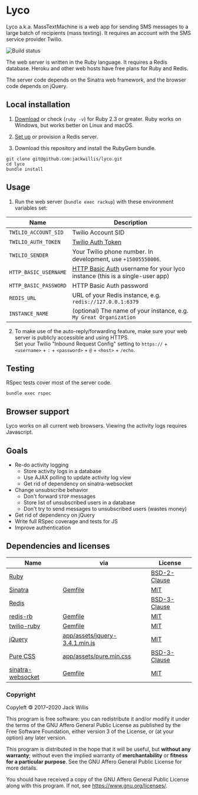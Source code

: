 # Lyco

Lyco a.k.a. MassTextMachine is a web app for sending SMS messages to a large batch of recipients (mass texting).
It requires an account with the SMS service provider Twilio.

![Build status](https://travis-ci.org/jackwillis/lyco.svg?branch=master)

The web server is written in the Ruby language.
It requires a Redis database.
Heroku and other web hosts have free plans for Ruby and Redis.

The server code depends on the Sinatra web framework,
and the browser code depends on jQuery.

## Local installation

1. [Download](https://www.ruby-lang.org/en/downloads/) or check (`ruby -v`) for Ruby 2.3 or greater.
Ruby works on Windows, but works better on Linux and macOS.

2. [Set up](https://redis.io/topics/quickstart) or provision a Redis server.

3. Download this repository and install the RubyGem bundle.

```
git clone git@github.com:jackwillis/lyco.git
cd lyco
bundle install
```

## Usage

1. Run the web server (`bundle exec rackup`) with these environment variables set:

Name | Description
--- | ---
`TWILIO_ACCOUNT_SID` | Twilio Account SID
`TWILIO_AUTH_TOKEN` | [Twilio Auth Token](https://support.twilio.com/hc/en-us/articles/223136027-Auth-Tokens-and-How-to-Change-Them)
`TWILIO_SENDER` | Your Twilio phone number. In development, use `+15005550006`.
`HTTP_BASIC_USERNAME` | [HTTP Basic Auth](https://demo.twilio.com/welcome/sms/) username for your lyco instance (this is a single-user app)
`HTTP_BASIC_PASSWORD` | HTTP Basic Auth password
`REDIS_URL` | URL of your Redis instance, e.g. `redis://127.0.0.1:6379`
`INSTANCE_NAME` | (optional) The name of your instance, e.g. `My Great Organization`

2. To make use of the auto-reply/forwarding feature,
make sure your web server is publicly accessible and using HTTPS.  
Set your Twilio "Inbound Request Config" setting to `https://` + `<username>` + `:` + `<password>` + `@` + `<host>` + `/echo`.

## Testing

RSpec tests cover most of the server code.

```
bundle exec rspec
```

## Browser support

Lyco works on all current web browsers.
Viewing the activity logs requires Javascript.

## Goals

* Re-do activity logging
  * Store activity logs in a database
  * Use AJAX polling to update activity log view
  * Get rid of dependency on sinatra-websocket
* Change unsubscribe behavior
  * Don't forward `STOP` messages
  * Store list of unsubscribed users in a database
  * Don't try to send messages to unsubscribed users (wastes money)
* Get rid of dependency on jQuery
* Write full RSpec coverage and tests for JS
* Improve authentication

## Dependencies and licenses

Name | via | License
--- | --- | ---
[Ruby](https://www.ruby-lang.org/) | | [BSD-2-Clause](https://opensource.org/licenses/BSD-2-Clause)
[Sinatra](http://sinatrarb.com/) | [Gemfile](Gemfile) | [MIT](https://opensource.org/licenses/MIT)
[Redis](https://redis.io/) | | [BSD-3-Clause](https://opensource.org/licenses/BSD-3-Clause)
[redis-rb](https://github.com/redis/redis-rb) | [Gemfile](Gemfile) | [MIT](https://opensource.org/licenses/MIT)
[twilio-ruby](https://www.twilio.com/docs/libraries/ruby) | [Gemfile](Gemfile) | [MIT](https://opensource.org/licenses/MIT)
[jQuery](https://jquery.com/) | [app/assets/jquery-3.4.1.min.js](app/assets/jquery-3.4.1.min.js) | [MIT](https://opensource.org/licenses/MIT)
[Pure CSS](https://purecss.io/) | [app/assets/pure.min.css](app/assets/pure.min.css) | [BSD-3-Clause](https://opensource.org/licenses/BSD-3-Clause)
[sinatra-websocket](https://github.com/gruis/sinatra-websocket) | [Gemfile](Gemfile) | [MIT](https://opensource.org/licenses/MIT)

### Copyright

Copyleft 🄯 2017–2020 Jack Willis

This program is free software: you can redistribute it and/or modify
it under the terms of the GNU Affero General Public License as
published by the Free Software Foundation, either version 3 of the
License, or (at your option) any later version.

This program is distributed in the hope that it will be useful,
but **without any warranty**; without even the implied warranty of
**merchantability** or **fitness for a particular purpose**.  See the
GNU Affero General Public License for more details.

You should have received a copy of the GNU Affero General Public License
along with this program.  If not, see <https://www.gnu.org/licenses/>.